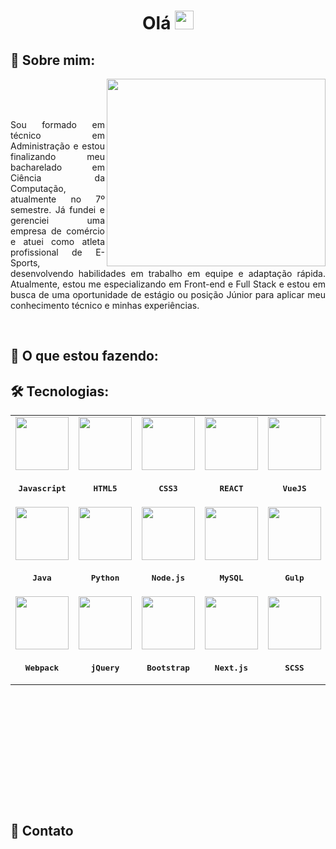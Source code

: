 <h1 align='center'>Olá <img src="https://raw.githubusercontent.com/kaueMarques/kaueMarques/master/hi.gif" height="30px"></h1>

<h2 align='left'>💫 Sobre mim:</h2>

<a href="https://github.com/giovanibaldan/github-readme-stats">
  <!--<img align="right" width='350px' height='300px' src="https://github-readme-stats.vercel.app/api/top-langs/?username=giovanibaldan&layout=donut-vertical&theme=dark" />-->
  <img align="right" width='350px' height='300px' src="https://github-readme-stats.vercel.app/api/top-langs/?username=giovanibaldan&layout=compact&theme=dark" />
</a>

<br>
<br> <br>

<p align='justify'>
     Sou formado em técnico em Administração e estou finalizando meu bacharelado em Ciência da Computação, atualmente no 7º semestre. Já fundei e gerenciei uma empresa de comércio e atuei como atleta profissional de E-Sports, desenvolvendo habilidades em trabalho em equipe e adaptação rápida. Atualmente, estou me especializando em Front-end e Full Stack e estou em busca de uma oportunidade de estágio ou posição Júnior para aplicar meu conhecimento técnico e minhas experiências.
</p>

<!--<ul align='left'>
  <li>🤍 Apaixonado por tecnologia, jogos e desenvolvimento de software</li>
  <br>
  <li>🌱 Atualmente no 7º semestre do meu Bacharelado em Ciência da Computação</li>
  <br>
  <li>📫 Já fui empreendedor e atleta profissional de E-Sports</li>
  <br>
  <li>👯 Em busca de uma vaga de estágio ou nível júnior na área de tecnologia</li>
  <br>
  <li>📚 Me aperfeiçoando em Front-end, Javascript e suas tecnologias</li>
  <br>
  <li>🔭 Trabalhando em projetos pessoais e finalizando um curso de Web Moderno Completo</li>
</ul> -->
<br>
<!--
<br> <br>
-->
<h2 align='left'>🚀 O que estou fazendo:</h2>

<h2 align='left'>🛠 Tecnologias:</h2>

<table align="center" height="590px">



  <tr align='center'>
    <td >
      <img src="https://skillicons.dev/icons?i=js" width='85px' />
      <sub>
        <h3><pre><b>Javascript</b></pre></h3>
      </sub>
    </td>
    <td>
      <img src="https://skillicons.dev/icons?i=html" width='85px'/>
      <sub>
        <h3><pre><b>HTML5</b></pre></h3>
      </sub>
    </td>
    <td>
      <img src="https://skillicons.dev/icons?i=css" width='85px'/>
      <sub>
        <h3><pre><b>CSS3</b></pre></h3>
      </sub>
    </td>
    <td>
      <img src="https://skillicons.dev/icons?i=react" width='85px'/>
      <sub>
        <h3><pre><b>REACT</b></pre></h3>
      </sub>
    </td>
    <td>
      <img src="https://skillicons.dev/icons?i=vue" width='85px'/>
      <sub>
        <h3><pre><b>VueJS</b></pre></h3>
      </sub>
    </td>
  </tr>



  <tr align='center'>
    <td>
      <img src="https://skillicons.dev/icons?i=java" width='85px'/>
      <sub>
        <h3><pre><b>Java</b></pre></h3>
      </sub>
    </td>
    <td>
      <img src="https://skillicons.dev/icons?i=python" width='85px'/>
      <sub>
        <h3><pre><b>Python</b></pre></h3>
      </sub>
    </td>
    <td>
      <img src="https://skillicons.dev/icons?i=nodejs" width='85px'/>
      <sub>
        <h3><pre><b>Node.js</b></pre></h3>
      </sub>
    </td>
    <td>
      <img src="https://skillicons.dev/icons?i=mysql" width='85px'/>
      <sub>
        <h3><pre><b>MySQL</b></pre></h3>
      </sub>
    </td>
    <td>
      <img src="https://skillicons.dev/icons?i=gulp" width='85px'/>
      <sub>
        <h3><pre><b>Gulp</b></pre></h3>
      </sub>
    </td>
  </tr>



  <tr align='center'>
    <td>
      <img src="https://skillicons.dev/icons?i=webpack" width='85px'/>
      <sub>
        <h3><pre><b>Webpack</b></pre></h3>
      </sub>
    </td>
    <td>
      <img src="https://skillicons.dev/icons?i=jquery" width='85px'/>
      <sub>
        <h3><pre><b>jQuery</b></pre></h3>
      </sub>
    </td>
    <td>
      <img src="https://skillicons.dev/icons?i=bootstrap" width='85px'/>
      <sub>
        <h3><pre><b>Bootstrap</b></pre></h3>
      </sub>
    </td>
    <td>
      <img src="https://skillicons.dev/icons?i=nextjs" width='85px'/>
      <sub>
        <h3><pre><b>Next.js</b></pre></h3>
      </sub>
    </td>
    <td>
      <img src="https://skillicons.dev/icons?i=scss" width='85px'/>
      <sub>
        <h3><pre><b>SCSS</b></pre></h3>
      </sub>
    </td>
  </tr>

</table>
<br>
<h2 align='left'>📧 Contato</h2>
